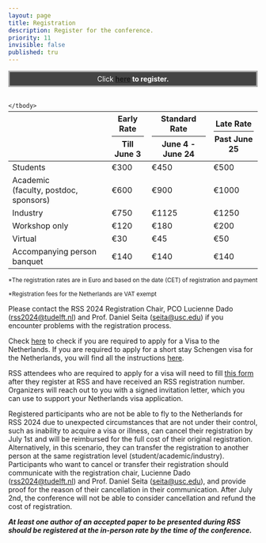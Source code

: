```yaml
---
layout: page
title: Registration
description: Register for the conference.
priority: 11
invisible: false
published: tru
---
```



<div width="100%" style="border: solid #aaa 3px; background:#444; padding: 5px; color: white; text-align: center;">
 Click <b><a href="https://www.aanmelder.nl/rss2024/home" target="_blank">here</a> to register.</b>
</div>  


<div>&nbsp;</div>
<!--
The registration portal is hosted on PheedLoop at this link: **[site.pheedloop.com/event/RSS2023](https://site.pheedloop.com/event/RSS2023/home/)**-->


<table class="table" style="margin-top: -10px;">
    <thead>
      <tr>
        <th></th>
        <th>Early Rate<hr style="margin-top: 5px; margin-bottom: 5px;"/>Till June 3</th>
        <th>Standard Rate<hr style="margin-top: 5px; margin-bottom: 5px;"/>June 4 - June 24</th>
        <th>Late Rate<hr style="margin-top: 5px; margin-bottom: 5px;"/>Past June 25</th>
      </tr>
    </thead>
    <tbody>
    <tr>
        <td>Students</td>
        <td>€300</td>
        <td>€450</td>
        <td>€500</td>
    </tr>
    <tr>
        <td>Academic<br/>(faculty, postdoc, sponsors)</td>
        <td>€600</td>
        <td>€900</td>
        <td>€1000</td>
    </tr>
    <tr>
        <td>Industry</td>
        <td>€750</td>
        <td>€1125</td>
        <td>€1250</td>
    </tr>
    <tr>
        <td>Workshop only</td>
        <td>€120</td>
        <td>€180</td>
        <td>€200</td>
    </tr>
    <tr>
        <td>Virtual</td>
        <td>€30</td>
        <td>€45</td>
        <td>€50</td>
    </tr>
    <tr>
        <td>Accompanying person banquet</td>
        <td>€140</td>
        <td>€140</td>
        <td>€140</td>
    </tr>


         
    </tbody>
</table>

<small>*The registration rates are in Euro and based on the date (CET) of registration and payment</small>

<small>*Registration fees for the Netherlands are VAT exempt</small>

Please contact the RSS 2024 Registration Chair, PCO Lucienne Dado ([rss2024@tudelft.nl](mailto:rss2024@tudelft.nl)) and Prof. Daniel Seita ([seita@usc.edu](mailto:seita@usc.edu)) if you encounter problems with the registration process.

Check [here](https://www.netherlandsworldwide.nl/visa-the-netherlands/visa-required) to check if you are required to apply for a Visa to the Netherlands. If you are required to apply for a short stay Schengen visa for the Netherlands, you will find all the instructions [here](https://www.netherlandsworldwide.nl/visa-the-netherlands/schengen-visa).

RSS attendees who are required to apply for a visa will need to fill [this form](https://docs.google.com/forms/d/1YHgmYsHUIlVckCg3OFabpGBbPzEAwcpd8yvAO_fW8GU/viewform?ts=65c98f20&exids=71471483,71471477&edit_requested=true)  after they register at RSS and have received an RSS registration number. Organizers will reach out to you with a signed invitation letter, which you can use to support your Netherlands visa application.

Registered participants who are not be able to fly to the Netherlands for RSS 2024 due to unexpected circumstances that are not under their control, such as inability to acquire a visa or illness, can cancel their registration by July 1st and will be reimbursed for the full cost of their original registration. Alternatively, in this scenario, they can transfer the registration to another person at the same registration level (student/academic/industry). Participants who want to cancel or transfer their registration should communicate with the registration chair, Lucienne Dado ([rss2024@tudelft.nl](mailto:rss2024@tudelft.nl)) and Prof. Daniel Seita ([seita@usc.edu](mailto:seita@usc.edu)), and provide proof for the reason of their cancellation in their communication. After July 2nd, the conference will not be able to consider cancellation and refund the cost of registration.

***At least one author of an accepted paper to be presented during RSS should be registered at the in-person rate by the time of the conference.***
